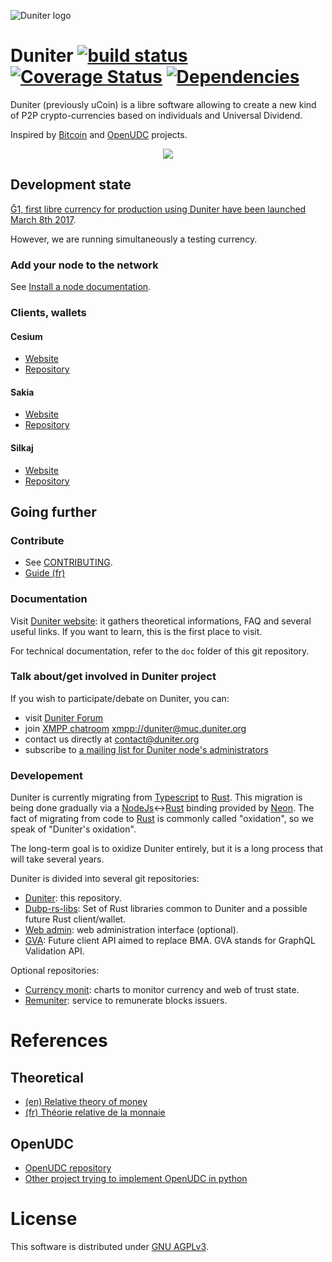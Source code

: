 ![Duniter logo](https://git.duniter.org/nodes/typescript/duniter/raw/dev/images/250%C3%97250.png)

# Duniter [![build status](https://git.duniter.org/nodes/typescript/duniter/badges/dev/pipeline.svg)](https://git.duniter.org/nodes/typescript/duniter/commits/dev) [![Coverage Status](https://coveralls.io/repos/github/duniter/duniter/badge.svg?branch=master)](https://coveralls.io/github/duniter/duniter?branch=master) [![Dependencies](https://david-dm.org/duniter/duniter.svg)](https://david-dm.org/duniter/duniter)

Duniter (previously uCoin) is a libre software allowing to create a new kind of P2P crypto-currencies based on individuals and Universal Dividend.

Inspired by [Bitcoin](https://github.com/bitcoin/bitcoin) and [OpenUDC](https://github.com/Open-UDC/open-udc) projects.

<p align="center"><img src="https://git.duniter.org/nodes/typescript/duniter/raw/dev/images/duniter_admin_g1.png" /></p>

## Development state

[Ğ1, first libre currency for production using Duniter have been launched March 8th 2017](https://en.duniter.org/g1-go/).

However, we are running simultaneously a testing currency.

### Add your node to the network

See [Install a node documentation](https://duniter.org/en/wiki/duniter/install/).

### Clients, wallets

#### Cesium

- [Website](https://cesium.app/)
- [Repository](https://git.duniter.org/clients/cesium-grp/cesium)

#### Sakia

- [Website](http://sakia-wallet.org)
- [Repository](https://git.duniter.org/clients/python/sakia)

#### Silkaj

- [Website](https://silkaj.duniter.org)
- [Repository](https://git.duniter.org/clients/python/silkaj)

## Going further

### Contribute

- See [CONTRIBUTING](./CONTRIBUTING.md).
- [Guide (fr)](./doc/dev/contribute-french.md)

### Documentation

Visit [Duniter website](https://duniter.org): it gathers theoretical informations, FAQ and several useful links. If you want to learn, this is the first place to visit.

For technical documentation, refer to the `doc` folder of this git repository.

### Talk about/get involved in Duniter project

If you wish to participate/debate on Duniter, you can:

- visit [Duniter Forum](https://forum.duniter.org)
- join [XMPP chatroom](https://chat.duniter.org) [xmpp://duniter@muc.duniter.org](xmpp://duniter@muc.duniter.org)
- contact us directly at [contact@duniter.org](mailto:contact@duniter.org)
- subscribe to [a mailing list for Duniter node's administrators](https://listes.aquilenet.fr/sympa/subscribe/duniter-node-admins)

### Developement

Duniter is currently migrating from [Typescript] to [Rust].
This migration is being done gradually via a [NodeJs]<->[Rust] binding provided by [Neon].
The fact of migrating from code to [Rust] is commonly called "oxidation", so we speak of "Duniter's oxidation".

The long-term goal is to oxidize Duniter entirely, but it is a long process that will take several years.

Duniter is divided into several  git repositories:

- [Duniter](https://git.duniter.org/nodes/typescript/duniter): this repository.
- [Dubp-rs-libs](https://git.duniter.org/libs/dubp-rs-libs): Set of Rust libraries common to Duniter and a possible future Rust client/wallet.
- [Web admin](https://git.duniter.org/nodes/typescript/modules/duniter-ui): web administration interface (optional).
- [GVA](https://git.duniter.org/nodes/typescript/modules/gva-api): Future client API aimed to replace BMA. GVA stands for GraphQL Validation API.

Optional repositories:

- [Currency monit](https://git.duniter.org/nodes/typescript/modules/duniter-currency-monit): charts to monitor currency and web of trust state.
- [Remuniter](https://github.com/duniter/remuniter): service to remunerate blocks issuers.

# References

## Theoretical

- [(en) Relative theory of money](http://en.trm.creationmonetaire.info)
- [(fr) Théorie relative de la monnaie](http://trm.creationmonetaire.info)

## OpenUDC

- [OpenUDC repository](https://github.com/Open-UDC/open-udc)
- [Other project trying to implement OpenUDC in python](https://github.com/canercandan/django-openudc)

# License

This software is distributed under [GNU AGPLv3](https://git.duniter.org/nodes/typescript/duniter/blob/dev/LICENSE).

[Neon]: https://neon-bindings.com/
[NodeJs]: https://nodejs.org/en/
[Rust]: https://www.rust-lang.org/
[Typescript]: https://www.typescriptlang.org/
